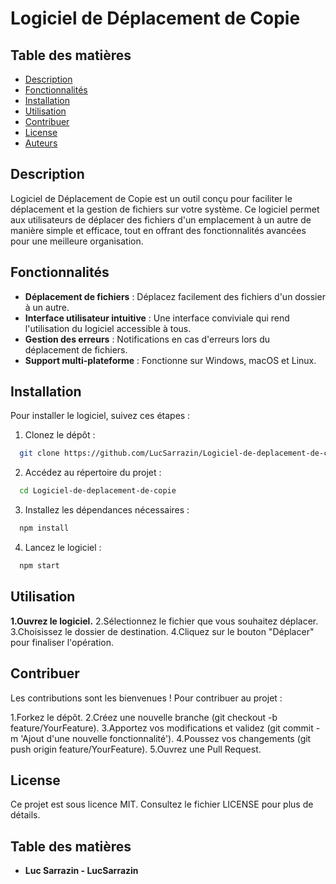# Logiciel de Déplacement de Copie

## Table des matières

* [Description](#description)
* [Fonctionnalités](#fonctionnalités)
* [Installation](#installation)
* [Utilisation](#utilisation)
* [Contribuer](#contribuer)
* [License](#license)
* [Auteurs](#auteurs)

## Description

Logiciel de Déplacement de Copie est un outil conçu pour faciliter le déplacement et la gestion de fichiers sur votre système. Ce logiciel permet aux utilisateurs de déplacer des fichiers d'un emplacement à un autre de manière simple et efficace, tout en offrant des fonctionnalités avancées pour une meilleure organisation.

## Fonctionnalités

* **Déplacement de fichiers** : Déplacez facilement des fichiers d'un dossier à un autre.
* **Interface utilisateur intuitive** : Une interface conviviale qui rend l'utilisation du logiciel accessible à tous.
* **Gestion des erreurs** : Notifications en cas d'erreurs lors du déplacement de fichiers.
* **Support multi-plateforme** : Fonctionne sur Windows, macOS et Linux.

## Installation

Pour installer le logiciel, suivez ces étapes :

1. Clonez le dépôt :
 ```bash
   git clone https://github.com/LucSarrazin/Logiciel-de-deplacement-de-copie.git
 ```

2. Accédez au répertoire du projet :

 ```bash
   cd Logiciel-de-deplacement-de-copie
 ```

3. Installez les dépendances nécessaires :

 ```bash
   npm install
 ```
4. Lancez le logiciel :

 ```bash
   npm start
 ```

## Utilisation

 **1.Ouvrez le logiciel.**
 2.Sélectionnez le fichier que vous souhaitez déplacer.
 3.Choisissez le dossier de destination.
 4.Cliquez sur le bouton "Déplacer" pour finaliser l'opération.

## Contribuer

Les contributions sont les bienvenues ! Pour contribuer au projet :

1.Forkez le dépôt.
2.Créez une nouvelle branche (git checkout -b feature/YourFeature).
3.Apportez vos modifications et validez (git commit -m 'Ajout d'une nouvelle fonctionnalité').
4.Poussez vos changements (git push origin feature/YourFeature).
5.Ouvrez une Pull Request.

## License

Ce projet est sous licence MIT. Consultez le fichier LICENSE pour plus de détails.

## Table des matières

* **Luc Sarrazin - LucSarrazin**
